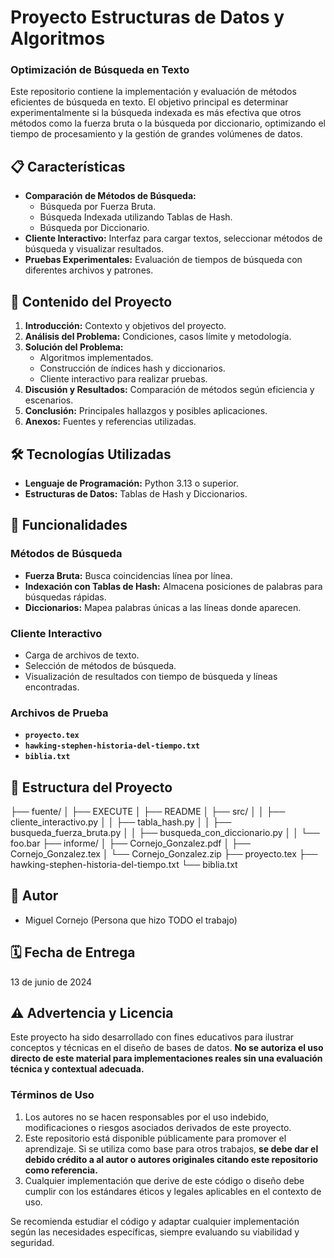 # Proyecto Estructuras de Datos y Algoritmos

<h3>Optimización de Búsqueda en Texto</h3>

Este repositorio contiene la implementación y evaluación de métodos eficientes de búsqueda en texto. El objetivo principal es determinar experimentalmente si la búsqueda indexada es más efectiva que otros métodos como la fuerza bruta o la búsqueda por diccionario, optimizando el tiempo de procesamiento y la gestión de grandes volúmenes de datos.

## 📋 Características

- **Comparación de Métodos de Búsqueda:**
  - Búsqueda por Fuerza Bruta.
  - Búsqueda Indexada utilizando Tablas de Hash.
  - Búsqueda por Diccionario.
- **Cliente Interactivo:** Interfaz para cargar textos, seleccionar métodos de búsqueda y visualizar resultados.
- **Pruebas Experimentales:** Evaluación de tiempos de búsqueda con diferentes archivos y patrones.

## 📑 Contenido del Proyecto

1. **Introducción:** Contexto y objetivos del proyecto.
2. **Análisis del Problema:** Condiciones, casos límite y metodología.
3. **Solución del Problema:**
   - Algoritmos implementados.
   - Construcción de índices hash y diccionarios.
   - Cliente interactivo para realizar pruebas.
4. **Discusión y Resultados:** Comparación de métodos según eficiencia y escenarios.
5. **Conclusión:** Principales hallazgos y posibles aplicaciones.
6. **Anexos:** Fuentes y referencias utilizadas.

## 🛠️ Tecnologías Utilizadas

- **Lenguaje de Programación:** Python 3.13 o superior.
- **Estructuras de Datos:** Tablas de Hash y Diccionarios.

## 🚀 Funcionalidades

### Métodos de Búsqueda
- **Fuerza Bruta:** Busca coincidencias línea por línea.
- **Indexación con Tablas de Hash:** Almacena posiciones de palabras para búsquedas rápidas.
- **Diccionarios:** Mapea palabras únicas a las líneas donde aparecen.

### Cliente Interactivo
- Carga de archivos de texto.
- Selección de métodos de búsqueda.
- Visualización de resultados con tiempo de búsqueda y líneas encontradas.

### Archivos de Prueba
- **`proyecto.tex`**
- **`hawking-stephen-historia-del-tiempo.txt`**
- **`biblia.txt`**

## 📂 Estructura del Proyecto
├── fuente/ 
│   ├── EXECUTE
│   ├── README
│   ├── src/
│   │   ├── cliente_interactivo.py 
│   │   ├── tabla_hash.py
│   │   ├── busqueda_fuerza_bruta.py
│   │   ├── busqueda_con_diccionario.py
│   │   └── foo.bar
├── informe/
│   ├── Cornejo_Gonzalez.pdf
│   ├── Cornejo_Gonzalez.tex
│   └── Cornejo_Gonzalez.zip
├── proyecto.tex
├── hawking-stephen-historia-del-tiempo.txt
└── biblia.txt


## 👥 Autor

- Miguel Cornejo (Persona que hizo TODO el trabajo)

## 🗓️ Fecha de Entrega
13 de junio de 2024

## ⚠️ Advertencia y Licencia

Este proyecto ha sido desarrollado con fines educativos para ilustrar conceptos y técnicas en el diseño de bases de datos. **No se autoriza el uso directo de este material para implementaciones reales sin una evaluación técnica y contextual adecuada.**

### Términos de Uso
1. Los autores no se hacen responsables por el uso indebido, modificaciones o riesgos asociados derivados de este proyecto.
2. Este repositorio está disponible públicamente para promover el aprendizaje. Si se utiliza como base para otros trabajos, **se debe dar el debido crédito a al autor o autores originales citando este repositorio como referencia.**
3. Cualquier implementación que derive de este código o diseño debe cumplir con los estándares éticos y legales aplicables en el contexto de uso.

Se recomienda estudiar el código y adaptar cualquier implementación según las necesidades específicas, siempre evaluando su viabilidad y seguridad.
